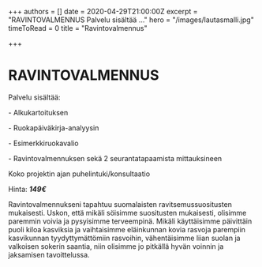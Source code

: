 +++
authors = []
date = 2020-04-29T21:00:00Z
excerpt = "RAVINTOVALMENNUS  Palvelu sisältää ..."
hero = "/images/lautasmalli.jpg"
timeToRead = 0
title = "Ravintovalmennus"

+++
# RAVINTOVALMENNUS

Palvelu sisältää:

\- Alkukartoituksen

\- Ruokapäiväkirja-analyysin

\- Esimerkkiruokavalio

\- Ravintovalmennuksen sekä 2 seurantatapaamista mittauksineen

Koko projektin ajan puhelintuki/konsultaatio

Hinta: **_149€_**

Ravintovalmennukseni tapahtuu suomalaisten ravitsemussuositusten mukaisesti. Uskon, että mikäli söisimme suositusten mukaisesti, olisimme paremmin voivia ja pysyisimme terveempinä. Mikäli käyttäisimme päivittäin puoli kiloa kasviksia ja vaihtaisimme eläinkunnan kovia rasvoja parempiin kasvikunnan tyydyttymättömiin rasvoihin, vähentäisimme liian suolan ja valkoisen sokerin saantia, niin olisimme jo pitkällä hyvän voinnin ja jaksamisen tavoittelussa.